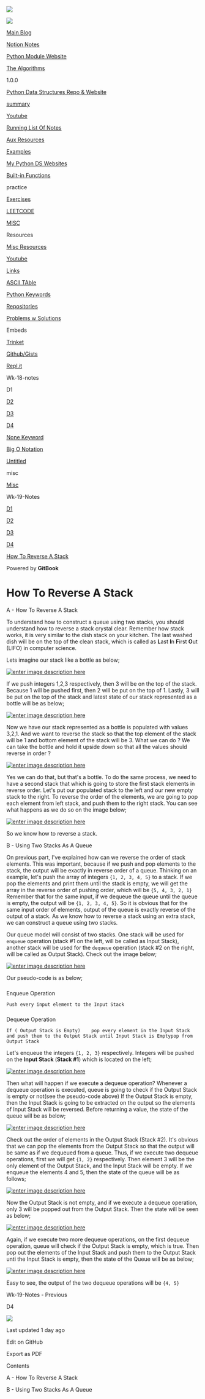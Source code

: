 <a href="../index.html" class="link-a079aa82--primary-53a25e66--logoLink-10d08504"></a>

<img src="https://gblobscdn.gitbook.com/spaces%2F-MgPMwrt_bII3PHshADs%2Favatar-rectangle-1628628415210.png?alt=media" class="image-67b14f24--logo-35ac2404--small-5fbe8ad7" />

<a href="../index.html" class="link-a079aa82--primary-53a25e66--logoLink-10d08504"></a>

<img src="https://gblobscdn.gitbook.com/spaces%2F-MgPMwrt_bII3PHshADs%2Favatar-rectangle-1628628415210.png?alt=media" class="image-67b14f24--logo-35ac2404--medium-5fbe8af6" />

<a href="https://bgoonz-blog.netlify.app/#gsc.tab=0" class="button-36063075--medium-6e2a217a--button-f76f0854--linkButton-67c61496--links-4b2c949c"><span class="text-4505230f--UIH400-4e41e82a--textContentFamily-49a318e1--text-8ee2c8b2"><span class="text-4505230f--UIH400-4e41e82a--textContentFamily-49a318e1">Main Blog</span></span></a>

<a href="https://golden-lobe-519.notion.site/Data-Structures-c3fe3debbe494b929ed2f20070b631f8" class="button-36063075--medium-6e2a217a--button-f76f0854--linkButton-67c61496--links-4b2c949c"><span class="text-4505230f--UIH400-4e41e82a--textContentFamily-49a318e1--text-8ee2c8b2"><span class="text-4505230f--UIH400-4e41e82a--textContentFamily-49a318e1">Notion Notes</span></span></a>

<a href="https://thealgorithms.netlify.app/#" class="button-36063075--medium-6e2a217a--button-f76f0854--linkButton-67c61496--links-4b2c949c"><span class="text-4505230f--UIH400-4e41e82a--textContentFamily-49a318e1--text-8ee2c8b2"><span class="text-4505230f--UIH400-4e41e82a--textContentFamily-49a318e1">Python Module Website</span></span></a>

<a href="https://bgoonz-branch-the-algos.vercel.app/" class="button-36063075--medium-6e2a217a--button-f76f0854--linkButton-67c61496--links-4b2c949c"><span class="text-4505230f--UIH400-4e41e82a--textContentFamily-49a318e1--text-8ee2c8b2"><span class="text-4505230f--UIH400-4e41e82a--textContentFamily-49a318e1">The Algorithms</span></span></a>

1.0.0

<a href="../index.html" class="navButton-94f2579c--navButtonClickable-161b88ca"><span class="text-4505230f--UIH300-2063425d--textContentFamily-49a318e1--navButtonLabel-14a4968f">Python Data Structures Repo &amp; Website</span></a>

<a href="../summary.html" class="navButton-94f2579c--navButtonClickable-161b88ca"><span class="text-4505230f--UIH300-2063425d--textContentFamily-49a318e1--navButtonLabel-14a4968f">summary</span></a>

<a href="../youtube.html" class="navButton-94f2579c--navButtonClickable-161b88ca"><span class="text-4505230f--UIH300-2063425d--textContentFamily-49a318e1--navButtonLabel-14a4968f">Youtube</span></a>

<a href="../running-list-of-notes.html" class="navButton-94f2579c--navButtonClickable-161b88ca"><span class="text-4505230f--UIH300-2063425d--textContentFamily-49a318e1--navButtonLabel-14a4968f">Running List Of Notes</span></a>

<a href="../aux-resources.html" class="navButton-94f2579c--navButtonClickable-161b88ca"><span class="text-4505230f--UIH300-2063425d--textContentFamily-49a318e1--navButtonLabel-14a4968f">Aux Resources</span></a>

<a href="../untitled.html" class="navButton-94f2579c--navButtonClickable-161b88ca"><span class="text-4505230f--UIH300-2063425d--textContentFamily-49a318e1--navButtonLabel-14a4968f">Examples</span></a>

<a href="../my-python-ds-websites.html" class="navButton-94f2579c--navButtonClickable-161b88ca"><span class="text-4505230f--UIH300-2063425d--textContentFamily-49a318e1--navButtonLabel-14a4968f">My Python DS Websites</span></a>

<a href="../built-in-functions.html" class="navButton-94f2579c--navButtonClickable-161b88ca"><span class="text-4505230f--UIH300-2063425d--textContentFamily-49a318e1--navButtonLabel-14a4968f">Built-in Functions</span></a>

<span class="text-4505230f--UIH300-2063425d--textContentFamily-49a318e1--navButtonLabel-14a4968f"><span class="text-4505230f--InfoH200-3a8a7a86--textContentFamily-49a318e1">practice</span></span>

<a href="../practice/exercises.html" class="navButton-94f2579c--navButtonClickable-161b88ca"><span class="text-4505230f--UIH300-2063425d--textContentFamily-49a318e1--navButtonLabel-14a4968f">Exercises</span></a>

<a href="../practice/leetcode.html" class="navButton-94f2579c--navButtonClickable-161b88ca"><span class="text-4505230f--UIH300-2063425d--textContentFamily-49a318e1--navButtonLabel-14a4968f">LEETCODE</span></a>

<a href="../practice/untitled.html" class="navButton-94f2579c--navButtonClickable-161b88ca"><span class="text-4505230f--UIH300-2063425d--textContentFamily-49a318e1--navButtonLabel-14a4968f">MISC</span></a>

<span class="text-4505230f--UIH300-2063425d--textContentFamily-49a318e1--navButtonLabel-14a4968f"><span class="text-4505230f--InfoH200-3a8a7a86--textContentFamily-49a318e1">Resources</span></span>

<a href="../resources/misc-resources.html" class="navButton-94f2579c--navButtonClickable-161b88ca"><span class="text-4505230f--UIH300-2063425d--textContentFamily-49a318e1--navButtonLabel-14a4968f">Misc Resources</span></a>

<a href="../resources/youtube-1.html" class="navButton-94f2579c--navButtonClickable-161b88ca"><span class="text-4505230f--UIH300-2063425d--textContentFamily-49a318e1--navButtonLabel-14a4968f">Youtube</span></a>

<a href="../resources/links.html" class="navButton-94f2579c--navButtonClickable-161b88ca"><span class="text-4505230f--UIH300-2063425d--textContentFamily-49a318e1--navButtonLabel-14a4968f">Links</span></a>

<a href="../resources/ascii-table.html" class="navButton-94f2579c--navButtonClickable-161b88ca"><span class="text-4505230f--UIH300-2063425d--textContentFamily-49a318e1--navButtonLabel-14a4968f">ASCII TAble</span></a>

<a href="../resources/python-keywords.html" class="navButton-94f2579c--navButtonClickable-161b88ca"><span class="text-4505230f--UIH300-2063425d--textContentFamily-49a318e1--navButtonLabel-14a4968f">Python Keywords</span></a>

<a href="../resources/repositories.html" class="navButton-94f2579c--navButtonClickable-161b88ca"><span class="text-4505230f--UIH300-2063425d--textContentFamily-49a318e1--navButtonLabel-14a4968f">Repositories</span></a>

<a href="../resources/problems-w-solutions.html" class="navButton-94f2579c--navButtonClickable-161b88ca"><span class="text-4505230f--UIH300-2063425d--textContentFamily-49a318e1--navButtonLabel-14a4968f">Problems w Solutions</span></a>

<span class="text-4505230f--UIH300-2063425d--textContentFamily-49a318e1--navButtonLabel-14a4968f"><span class="text-4505230f--InfoH200-3a8a7a86--textContentFamily-49a318e1">Embeds</span></span>

<a href="../embeds/trinket.html" class="navButton-94f2579c--navButtonClickable-161b88ca"><span class="text-4505230f--UIH300-2063425d--textContentFamily-49a318e1--navButtonLabel-14a4968f">Trinket</span></a>

<a href="../embeds/github-gists.html" class="navButton-94f2579c--navButtonClickable-161b88ca"><span class="text-4505230f--UIH300-2063425d--textContentFamily-49a318e1--navButtonLabel-14a4968f">Github/Gists</span></a>

<a href="../embeds/repl.it.html" class="navButton-94f2579c--navButtonClickable-161b88ca"><span class="text-4505230f--UIH300-2063425d--textContentFamily-49a318e1--navButtonLabel-14a4968f">Repl.it</span></a>

<span class="text-4505230f--UIH300-2063425d--textContentFamily-49a318e1--navButtonLabel-14a4968f"><span class="text-4505230f--InfoH200-3a8a7a86--textContentFamily-49a318e1">Wk-18-notes</span></span>

<span class="text-4505230f--UIH300-2063425d--textContentFamily-49a318e1--navButtonLabel-14a4968f">D1</span>

<a href="../wk-18/d2.html" class="navButton-94f2579c--navButtonClickable-161b88ca"><span class="text-4505230f--UIH300-2063425d--textContentFamily-49a318e1--navButtonLabel-14a4968f">D2</span></a>

<a href="../wk-18/d3.html" class="navButton-94f2579c--navButtonClickable-161b88ca"><span class="text-4505230f--UIH300-2063425d--textContentFamily-49a318e1--navButtonLabel-14a4968f">D3</span></a>

<a href="../wk-18/d4.html" class="navButton-94f2579c--navButtonClickable-161b88ca"><span class="text-4505230f--UIH300-2063425d--textContentFamily-49a318e1--navButtonLabel-14a4968f">D4</span></a>

<a href="../wk-18/none-keyword.html" class="navButton-94f2579c--navButtonClickable-161b88ca"><span class="text-4505230f--UIH300-2063425d--textContentFamily-49a318e1--navButtonLabel-14a4968f">None Keyword</span></a>

<a href="../wk-18/big-o-notation.html" class="navButton-94f2579c--navButtonClickable-161b88ca"><span class="text-4505230f--UIH300-2063425d--textContentFamily-49a318e1--navButtonLabel-14a4968f">Big O Notation</span></a>

<a href="../wk-18/untitled.html" class="navButton-94f2579c--navButtonClickable-161b88ca"><span class="text-4505230f--UIH300-2063425d--textContentFamily-49a318e1--navButtonLabel-14a4968f">Untitled</span></a>

<span class="text-4505230f--UIH300-2063425d--textContentFamily-49a318e1--navButtonLabel-14a4968f"><span class="text-4505230f--InfoH200-3a8a7a86--textContentFamily-49a318e1">misc</span></span>

<a href="../misc/misc.html" class="navButton-94f2579c--navButtonClickable-161b88ca"><span class="text-4505230f--UIH300-2063425d--textContentFamily-49a318e1--navButtonLabel-14a4968f">Misc</span></a>

<span class="text-4505230f--UIH300-2063425d--textContentFamily-49a318e1--navButtonLabel-14a4968f"><span class="text-4505230f--InfoH200-3a8a7a86--textContentFamily-49a318e1">Wk-19-Notes</span></span>

<a href="d1.html" class="navButton-94f2579c--navButtonClickable-161b88ca"><span class="text-4505230f--UIH300-2063425d--textContentFamily-49a318e1--navButtonLabel-14a4968f">D1</span></a>

<a href="d2.html" class="navButton-94f2579c--navButtonClickable-161b88ca"><span class="text-4505230f--UIH300-2063425d--textContentFamily-49a318e1--navButtonLabel-14a4968f">D2</span></a>

<a href="d3.html" class="navButton-94f2579c--navButtonClickable-161b88ca"><span class="text-4505230f--UIH300-2063425d--textContentFamily-49a318e1--navButtonLabel-14a4968f">D3</span></a>

<a href="untitled.html" class="navButton-94f2579c--navButtonClickable-161b88ca"><span class="text-4505230f--UIH300-2063425d--textContentFamily-49a318e1--navButtonLabel-14a4968f">D4</span></a>

<a href="how-to-reverse-a-stack.html" class="navButton-94f2579c--navButtonClickable-161b88ca--navButtonOpened-6a88552e"><span class="text-4505230f--UIH300-2063425d--textContentFamily-49a318e1--navButtonLabel-14a4968f">How To Reverse A Stack</span></a>

<a href="https://www.gitbook.com/?utm_source=content&amp;utm_medium=trademark&amp;utm_campaign=bootcamp42" class="reset-3c756112--trademark-a8da4b94"></a>

<span class="text-4505230f--TextH200-a3425406--textUIFamily-5ebd8e40">Powered by **GitBook**</span>

<span class="text-4505230f--DisplayH900-bfb998fa--textContentFamily-49a318e1">How To Reverse A Stack</span>
===========================================================================================================

<span class="text-4505230f--UIH300-2063425d--textUIFamily-5ebd8e40--text-8ee2c8b2"></span>

<span class="text-4505230f--UIH300-2063425d--textUIFamily-5ebd8e40--text-8ee2c8b2"></span>

<span class="text-4505230f--UIH300-2063425d--textUIFamily-5ebd8e40--text-8ee2c8b2"></span>

<span class="text-4505230f--HeadingH700-04e1a2a3--textContentFamily-49a318e1"><span data-key="26f0403e80bd49bdaed7cd3aaea5a6b0"><span data-offset-key="26f0403e80bd49bdaed7cd3aaea5a6b0:0">A - How To Reverse A Stack</span></span></span>

<span class="text-4505230f--TextH400-3033861f--textContentFamily-49a318e1"><span data-key="ee0c734e4a94475eab55ec82090b5b5a"><span data-offset-key="ee0c734e4a94475eab55ec82090b5b5a:0">To understand how to construct a queue using two stacks, you should understand how to reverse a stack crystal clear. Remember how stack works, it is very similar to the dish stack on your kitchen. The last washed dish will be on the top of the clean stack, which is called as </span><span data-offset-key="ee0c734e4a94475eab55ec82090b5b5a:1">**L**</span><span data-offset-key="ee0c734e4a94475eab55ec82090b5b5a:2">ast </span><span data-offset-key="ee0c734e4a94475eab55ec82090b5b5a:3">**I**</span><span data-offset-key="ee0c734e4a94475eab55ec82090b5b5a:4">n </span><span data-offset-key="ee0c734e4a94475eab55ec82090b5b5a:5">**F**</span><span data-offset-key="ee0c734e4a94475eab55ec82090b5b5a:6">irst </span><span data-offset-key="ee0c734e4a94475eab55ec82090b5b5a:7">**O**</span><span data-offset-key="ee0c734e4a94475eab55ec82090b5b5a:8">ut (LIFO) in computer science.</span></span></span>

<span class="text-4505230f--TextH400-3033861f--textContentFamily-49a318e1"><span data-key="02d5017e4d4c49c885c04634465db71f"><span data-offset-key="02d5017e4d4c49c885c04634465db71f:0">Lets imagine our stack like a bottle as below;</span></span></span>

<span class="text-4505230f--TextH400-3033861f--textContentFamily-49a318e1"><span data-key="1cf44d7fe3d84a658cfba7b8e1bb18be"><span data-offset-key="1cf44d7fe3d84a658cfba7b8e1bb18be:0"><span data-slate-zero-width="z">​</span></span></span><a href="https://i.stack.imgur.com/MwjaI.png" class="link-a079aa82--primary-53a25e66--link-faf6c434"><span data-key="f93d7f659caa48aca89d05289bf76111"><span data-offset-key="f93d7f659caa48aca89d05289bf76111:0"><span data-slate-zero-width="z">​</span></span></span><span data-slate-void="true" data-key="18fcc93b0d594f708b2196e4c5aacc0c"><span><span class="reset-3c756112--frameInlineVoid-73b6a96b" data-key="18fcc93b0d594f708b2196e4c5aacc0c"><img src="https://i.stack.imgur.com/MwjaI.png" alt="enter image description here" class="image-67b14f24--image-54d049be" /></span></span></span><span data-key="d62d8a4007744aecb6163ea0c2a2e321"><span data-offset-key="d62d8a4007744aecb6163ea0c2a2e321:0"><span data-slate-zero-width="z">​</span></span></span></a><span data-key="0ef696581408467b8def25afaf5a0602"><span data-offset-key="0ef696581408467b8def25afaf5a0602:0"><span data-slate-zero-width="z">​</span></span></span></span>

<span class="text-4505230f--TextH400-3033861f--textContentFamily-49a318e1"><span data-key="422a5471ccf34c64b229a508caea94f4"><span data-offset-key="422a5471ccf34c64b229a508caea94f4:0">If we push integers 1,2,3 respectively, then 3 will be on the top of the stack. Because 1 will be pushed first, then 2 will be put on the top of 1. Lastly, 3 will be put on the top of the stack and latest state of our stack represented as a bottle will be as below;</span></span></span>

<span class="text-4505230f--TextH400-3033861f--textContentFamily-49a318e1"><span data-key="db30cd212d31498b9a69bd7cd8a2f240"><span data-offset-key="db30cd212d31498b9a69bd7cd8a2f240:0"><span data-slate-zero-width="z">​</span></span></span><a href="https://i.stack.imgur.com/J7ec0.png" class="link-a079aa82--primary-53a25e66--link-faf6c434"><span data-key="fad2ee243ba3428ca293a0cd9d36973f"><span data-offset-key="fad2ee243ba3428ca293a0cd9d36973f:0"><span data-slate-zero-width="z">​</span></span></span><span data-slate-void="true" data-key="f919a898cd104ae5a33d1cbcd16cf1ef"><span><span class="reset-3c756112--frameInlineVoid-73b6a96b" data-key="f919a898cd104ae5a33d1cbcd16cf1ef"><img src="https://i.stack.imgur.com/J7ec0.png" alt="enter image description here" class="image-67b14f24--image-54d049be" /></span></span></span><span data-key="15323b1150504c5886e9e72ac2d89733"><span data-offset-key="15323b1150504c5886e9e72ac2d89733:0"><span data-slate-zero-width="z">​</span></span></span></a><span data-key="92c49879278f46f3964c65db5e808e62"><span data-offset-key="92c49879278f46f3964c65db5e808e62:0"><span data-slate-zero-width="z">​</span></span></span></span>

<span class="text-4505230f--TextH400-3033861f--textContentFamily-49a318e1"><span data-key="3c870c19094a43f79c3ad93c0183763e"><span data-offset-key="3c870c19094a43f79c3ad93c0183763e:0">Now we have our stack represented as a bottle is populated with values 3,2,1. And we want to reverse the stack so that the top element of the stack will be 1 and bottom element of the stack will be 3. What we can do ? We can take the bottle and hold it upside down so that all the values should reverse in order ?</span></span></span>

<span class="text-4505230f--TextH400-3033861f--textContentFamily-49a318e1"><span data-key="9c4532b4944c4a17afde5c2680ffd543"><span data-offset-key="9c4532b4944c4a17afde5c2680ffd543:0"><span data-slate-zero-width="z">​</span></span></span><a href="https://i.stack.imgur.com/WZNxS.png" class="link-a079aa82--primary-53a25e66--link-faf6c434"><span data-key="bb890bda89424920af17e8ba1b9217c3"><span data-offset-key="bb890bda89424920af17e8ba1b9217c3:0"><span data-slate-zero-width="z">​</span></span></span><span data-slate-void="true" data-key="10db3bc3647041c4aea521b1770e7845"><span><span class="reset-3c756112--frameInlineVoid-73b6a96b" data-key="10db3bc3647041c4aea521b1770e7845"><img src="https://i.stack.imgur.com/WZNxS.png" alt="enter image description here" class="image-67b14f24--image-54d049be" /></span></span></span><span data-key="b20be98cd87446a592594d2e318f8d8b"><span data-offset-key="b20be98cd87446a592594d2e318f8d8b:0"><span data-slate-zero-width="z">​</span></span></span></a><span data-key="305904a9be9f4da5badd35ab1408243d"><span data-offset-key="305904a9be9f4da5badd35ab1408243d:0"><span data-slate-zero-width="z">​</span></span></span></span>

<span class="text-4505230f--TextH400-3033861f--textContentFamily-49a318e1"><span data-key="8015a5139c3847769935f6150d8c7e09"><span data-offset-key="8015a5139c3847769935f6150d8c7e09:0">Yes we can do that, but that's a bottle. To do the same process, we need to have a second stack that which is going to store the first stack elements in reverse order. Let's put our populated stack to the left and our new empty stack to the right. To reverse the order of the elements, we are going to pop each element from left stack, and push them to the right stack. You can see what happens as we do so on the image below;</span></span></span>

<span class="text-4505230f--TextH400-3033861f--textContentFamily-49a318e1"><span data-key="a995ca940f32427abcf20703685f6d79"><span data-offset-key="a995ca940f32427abcf20703685f6d79:0"><span data-slate-zero-width="z">​</span></span></span><a href="https://i.stack.imgur.com/1YfMo.png" class="link-a079aa82--primary-53a25e66--link-faf6c434"><span data-key="e8258fac115546f19674590ef1c5540a"><span data-offset-key="e8258fac115546f19674590ef1c5540a:0"><span data-slate-zero-width="z">​</span></span></span><span data-slate-void="true" data-key="7347be7736e8416898a5b29616435e39"><span><span class="reset-3c756112--frameInlineVoid-73b6a96b" data-key="7347be7736e8416898a5b29616435e39"><img src="https://i.stack.imgur.com/1YfMo.png" alt="enter image description here" class="image-67b14f24--image-54d049be" /></span></span></span><span data-key="bfd4abe2d296498489a3b8b21701af9d"><span data-offset-key="bfd4abe2d296498489a3b8b21701af9d:0"><span data-slate-zero-width="z">​</span></span></span></a><span data-key="9b3516df434e4ba48a5b659964acb07d"><span data-offset-key="9b3516df434e4ba48a5b659964acb07d:0"><span data-slate-zero-width="z">​</span></span></span></span>

<span class="text-4505230f--TextH400-3033861f--textContentFamily-49a318e1"><span data-key="7eff87ab86384fb6b7ffe9d45d4b4589"><span data-offset-key="7eff87ab86384fb6b7ffe9d45d4b4589:0">So we know how to reverse a stack.</span></span></span>

<span class="text-4505230f--HeadingH700-04e1a2a3--textContentFamily-49a318e1"><span data-key="19d0ed0c60ce48bbb5a539b4aa45a0b2"><span data-offset-key="19d0ed0c60ce48bbb5a539b4aa45a0b2:0">B - Using Two Stacks As A Queue</span></span></span>

<span class="text-4505230f--TextH400-3033861f--textContentFamily-49a318e1"><span data-key="a8029153cd89418f90f4efc30808e34b"><span data-offset-key="a8029153cd89418f90f4efc30808e34b:0">On previous part, I've explained how can we reverse the order of stack elements. This was important, because if we push and pop elements to the stack, the output will be exactly in reverse order of a queue. Thinking on an example, let's push the array of integers </span><span data-offset-key="a8029153cd89418f90f4efc30808e34b:1">`{1, 2, 3, 4, 5}`</span><span data-offset-key="a8029153cd89418f90f4efc30808e34b:2"> to a stack. If we pop the elements and print them until the stack is empty, we will get the array in the reverse order of pushing order, which will be </span><span data-offset-key="a8029153cd89418f90f4efc30808e34b:3">`{5, 4, 3, 2, 1}`</span><span data-offset-key="a8029153cd89418f90f4efc30808e34b:4"> Remember that for the same input, if we dequeue the queue until the queue is empty, the output will be </span><span data-offset-key="a8029153cd89418f90f4efc30808e34b:5">`{1, 2, 3, 4, 5}`</span><span data-offset-key="a8029153cd89418f90f4efc30808e34b:6">. So it is obvious that for the same input order of elements, output of the queue is exactly reverse of the output of a stack. As we know how to reverse a stack using an extra stack, we can construct a queue using two stacks.</span></span></span>

<span class="text-4505230f--TextH400-3033861f--textContentFamily-49a318e1"><span data-key="6a6a235cd43f49de82a28ed3bd2de9f4"><span data-offset-key="6a6a235cd43f49de82a28ed3bd2de9f4:0">Our queue model will consist of two stacks. One stack will be used for </span><span data-offset-key="6a6a235cd43f49de82a28ed3bd2de9f4:1">`enqueue`</span><span data-offset-key="6a6a235cd43f49de82a28ed3bd2de9f4:2"> operation (stack \#1 on the left, will be called as Input Stack), another stack will be used for the </span><span data-offset-key="6a6a235cd43f49de82a28ed3bd2de9f4:3">`dequeue`</span><span data-offset-key="6a6a235cd43f49de82a28ed3bd2de9f4:4"> operation (stack \#2 on the right, will be called as Output Stack). Check out the image below;</span></span></span>

<span class="text-4505230f--TextH400-3033861f--textContentFamily-49a318e1"><span data-key="a916d2e4d46349f58c985a2defd1a389"><span data-offset-key="a916d2e4d46349f58c985a2defd1a389:0"><span data-slate-zero-width="z">​</span></span></span><a href="https://i.stack.imgur.com/xyWPR.png" class="link-a079aa82--primary-53a25e66--link-faf6c434"><span data-key="b8d7fd457b924acb8576332e11f9303b"><span data-offset-key="b8d7fd457b924acb8576332e11f9303b:0"><span data-slate-zero-width="z">​</span></span></span><span data-slate-void="true" data-key="87ee010927f844a9ac506f235894d938"><span><span class="reset-3c756112--frameInlineVoid-73b6a96b" data-key="87ee010927f844a9ac506f235894d938"><img src="https://i.stack.imgur.com/xyWPR.png" alt="enter image description here" class="image-67b14f24--image-54d049be" /></span></span></span><span data-key="a45605275e114e759d7a405a2a96a02f"><span data-offset-key="a45605275e114e759d7a405a2a96a02f:0"><span data-slate-zero-width="z">​</span></span></span></a><span data-key="3704978a511e4461a16d2368848e125d"><span data-offset-key="3704978a511e4461a16d2368848e125d:0"><span data-slate-zero-width="z">​</span></span></span></span>

<span class="text-4505230f--TextH400-3033861f--textContentFamily-49a318e1"><span data-key="503e8efd70ad4db5b710f0c615450248"><span data-offset-key="503e8efd70ad4db5b710f0c615450248:0">Our pseudo-code is as below;</span></span></span>

### 

<span class="text-4505230f--HeadingH400-686c0942--textContentFamily-49a318e1"><span data-key="074c4c9df2814d95a010aed355e254c2"><span data-offset-key="074c4c9df2814d95a010aed355e254c2:0">Enqueue Operation</span></span></span>

    Push every input element to the Input Stack

### 

<span class="text-4505230f--HeadingH400-686c0942--textContentFamily-49a318e1"><span data-key="7acb67f822a9424fae9f98f29ba3b0cc"><span data-offset-key="7acb67f822a9424fae9f98f29ba3b0cc:0">Dequeue Operation</span></span></span>

    If ( Output Stack is Empty)    pop every element in the Input Stack    and push them to the Output Stack until Input Stack is Empty​pop from Output Stack

<span class="text-4505230f--TextH400-3033861f--textContentFamily-49a318e1"><span data-key="b5fde646232d4320bdfce7373e0da190"><span data-offset-key="b5fde646232d4320bdfce7373e0da190:0">Let's enqueue the integers </span><span data-offset-key="b5fde646232d4320bdfce7373e0da190:1">`{1, 2, 3}`</span><span data-offset-key="b5fde646232d4320bdfce7373e0da190:2"> respectively. Integers will be pushed on the </span><span data-offset-key="b5fde646232d4320bdfce7373e0da190:3">**Input Stack**</span><span data-offset-key="b5fde646232d4320bdfce7373e0da190:4"> (</span><span data-offset-key="b5fde646232d4320bdfce7373e0da190:5">**Stack \#1**</span><span data-offset-key="b5fde646232d4320bdfce7373e0da190:6">) which is located on the left;</span></span></span>

<span class="text-4505230f--TextH400-3033861f--textContentFamily-49a318e1"><span data-key="89ec4664c55c4722800da419dd02e9fe"><span data-offset-key="89ec4664c55c4722800da419dd02e9fe:0"><span data-slate-zero-width="z">​</span></span></span><a href="https://i.stack.imgur.com/lX1EP.png" class="link-a079aa82--primary-53a25e66--link-faf6c434"><span data-key="cb1e8eae41e94439a7854ec60becabff"><span data-offset-key="cb1e8eae41e94439a7854ec60becabff:0"><span data-slate-zero-width="z">​</span></span></span><span data-slate-void="true" data-key="ca6d478485c649008ad158f260a5a387"><span><span class="reset-3c756112--frameInlineVoid-73b6a96b" data-key="ca6d478485c649008ad158f260a5a387"><img src="https://i.stack.imgur.com/lX1EP.png" alt="enter image description here" class="image-67b14f24--image-54d049be" /></span></span></span><span data-key="99cadeb7ccf348f8ba6b73d9966b7eb7"><span data-offset-key="99cadeb7ccf348f8ba6b73d9966b7eb7:0"><span data-slate-zero-width="z">​</span></span></span></a><span data-key="cf0b9da14e434a97b484cb7e9726b26f"><span data-offset-key="cf0b9da14e434a97b484cb7e9726b26f:0"><span data-slate-zero-width="z">​</span></span></span></span>

<span class="text-4505230f--TextH400-3033861f--textContentFamily-49a318e1"><span data-key="10448f31aad940b48c3122313fe29b23"><span data-offset-key="10448f31aad940b48c3122313fe29b23:0">Then what will happen if we execute a dequeue operation? Whenever a dequeue operation is executed, queue is going to check if the Output Stack is empty or not(see the pseudo-code above) If the Output Stack is empty, then the Input Stack is going to be extracted on the output so the elements of Input Stack will be reversed. Before returning a value, the state of the queue will be as below;</span></span></span>

<span class="text-4505230f--TextH400-3033861f--textContentFamily-49a318e1"><span data-key="7f5b45e0bf224f6c90e8ca1163b1e341"><span data-offset-key="7f5b45e0bf224f6c90e8ca1163b1e341:0"><span data-slate-zero-width="z">​</span></span></span><a href="https://i.stack.imgur.com/9f03R.png" class="link-a079aa82--primary-53a25e66--link-faf6c434"><span data-key="041b301dc9b948f19c6e02fa0ffe9f55"><span data-offset-key="041b301dc9b948f19c6e02fa0ffe9f55:0"><span data-slate-zero-width="z">​</span></span></span><span data-slate-void="true" data-key="77804cb7709447e280ebc938aadbc5ca"><span><span class="reset-3c756112--frameInlineVoid-73b6a96b" data-key="77804cb7709447e280ebc938aadbc5ca"><img src="https://i.stack.imgur.com/9f03R.png" alt="enter image description here" class="image-67b14f24--image-54d049be" /></span></span></span><span data-key="d25771c423f243188430ece437533f59"><span data-offset-key="d25771c423f243188430ece437533f59:0"><span data-slate-zero-width="z">​</span></span></span></a><span data-key="d6a88683a6a743d1bdc2bf1ec03c3533"><span data-offset-key="d6a88683a6a743d1bdc2bf1ec03c3533:0"><span data-slate-zero-width="z">​</span></span></span></span>

<span class="text-4505230f--TextH400-3033861f--textContentFamily-49a318e1"><span data-key="2a285fe94d9a4661ab812555a55b6c8e"><span data-offset-key="2a285fe94d9a4661ab812555a55b6c8e:0">Check out the order of elements in the Output Stack (Stack \#2). It's obvious that we can pop the elements from the Output Stack so that the output will be same as if we dequeued from a queue. Thus, if we execute two dequeue operations, first we will get </span><span data-offset-key="2a285fe94d9a4661ab812555a55b6c8e:1">`{1, 2}`</span><span data-offset-key="2a285fe94d9a4661ab812555a55b6c8e:2"> respectively. Then element 3 will be the only element of the Output Stack, and the Input Stack will be empty. If we enqueue the elements 4 and 5, then the state of the queue will be as follows;</span></span></span>

<span class="text-4505230f--TextH400-3033861f--textContentFamily-49a318e1"><span data-key="b6773fbaf1c44005a84a1939355009aa"><span data-offset-key="b6773fbaf1c44005a84a1939355009aa:0"><span data-slate-zero-width="z">​</span></span></span><a href="https://i.stack.imgur.com/CXQZB.png" class="link-a079aa82--primary-53a25e66--link-faf6c434"><span data-key="a7033a2bba8c4ca8b2f3303c2a156ae4"><span data-offset-key="a7033a2bba8c4ca8b2f3303c2a156ae4:0"><span data-slate-zero-width="z">​</span></span></span><span data-slate-void="true" data-key="ac288538d4ce48d58c9ddfa065a3e3ee"><span><span class="reset-3c756112--frameInlineVoid-73b6a96b" data-key="ac288538d4ce48d58c9ddfa065a3e3ee"><img src="https://i.stack.imgur.com/CXQZB.png" alt="enter image description here" class="image-67b14f24--image-54d049be" /></span></span></span><span data-key="c9603d86049a477ea868a9a0bf95ba49"><span data-offset-key="c9603d86049a477ea868a9a0bf95ba49:0"><span data-slate-zero-width="z">​</span></span></span></a><span data-key="daca8b3523094fef9d2bcdc5c509620f"><span data-offset-key="daca8b3523094fef9d2bcdc5c509620f:0"><span data-slate-zero-width="z">​</span></span></span></span>

<span class="text-4505230f--TextH400-3033861f--textContentFamily-49a318e1"><span data-key="25a8160b196046b49eedd9bfdb7c294e"><span data-offset-key="25a8160b196046b49eedd9bfdb7c294e:0">Now the Output Stack is not empty, and if we execute a dequeue operation, only 3 will be popped out from the Output Stack. Then the state will be seen as below;</span></span></span>

<span class="text-4505230f--TextH400-3033861f--textContentFamily-49a318e1"><span data-key="3ec33be50009454ebfd683a80aa101ac"><span data-offset-key="3ec33be50009454ebfd683a80aa101ac:0"><span data-slate-zero-width="z">​</span></span></span><a href="https://i.stack.imgur.com/hOPu3.png" class="link-a079aa82--primary-53a25e66--link-faf6c434"><span data-key="f929c824e0d54853ab60d8872b6e3379"><span data-offset-key="f929c824e0d54853ab60d8872b6e3379:0"><span data-slate-zero-width="z">​</span></span></span><span data-slate-void="true" data-key="e92879fbe9294c3c9de7fec008764942"><span><span class="reset-3c756112--frameInlineVoid-73b6a96b" data-key="e92879fbe9294c3c9de7fec008764942"><img src="https://i.stack.imgur.com/hOPu3.png" alt="enter image description here" class="image-67b14f24--image-54d049be" /></span></span></span><span data-key="1432399388534e6a931e2545955e9b35"><span data-offset-key="1432399388534e6a931e2545955e9b35:0"><span data-slate-zero-width="z">​</span></span></span></a><span data-key="f921375b991640128b36ba1b48dfe050"><span data-offset-key="f921375b991640128b36ba1b48dfe050:0"><span data-slate-zero-width="z">​</span></span></span></span>

<span class="text-4505230f--TextH400-3033861f--textContentFamily-49a318e1"><span data-key="fc3865de0f5a4743adb5fc32b27d6d13"><span data-offset-key="fc3865de0f5a4743adb5fc32b27d6d13:0">Again, if we execute two more dequeue operations, on the first dequeue operation, queue will check if the Output Stack is empty, which is true. Then pop out the elements of the Input Stack and push them to the Output Stack unti the Input Stack is empty, then the state of the Queue will be as below;</span></span></span>

<span class="text-4505230f--TextH400-3033861f--textContentFamily-49a318e1"><span data-key="b0422c3031194379ba63bb9d4978f17c"><span data-offset-key="b0422c3031194379ba63bb9d4978f17c:0"><span data-slate-zero-width="z">​</span></span></span><a href="https://i.stack.imgur.com/vuLsw.png" class="link-a079aa82--primary-53a25e66--link-faf6c434"><span data-key="4f662aae9c234226b6241873f8649128"><span data-offset-key="4f662aae9c234226b6241873f8649128:0"><span data-slate-zero-width="z">​</span></span></span><span data-slate-void="true" data-key="725e4b4425e14f84a60ccd09de26752c"><span><span class="reset-3c756112--frameInlineVoid-73b6a96b" data-key="725e4b4425e14f84a60ccd09de26752c"><img src="https://i.stack.imgur.com/vuLsw.png" alt="enter image description here" class="image-67b14f24--image-54d049be" /></span></span></span><span data-key="f4496a64b8214f7da77b3691405cc617"><span data-offset-key="f4496a64b8214f7da77b3691405cc617:0"><span data-slate-zero-width="z">​</span></span></span></a><span data-key="0e1a9f99316a4d36b2fdd09218752105"><span data-offset-key="0e1a9f99316a4d36b2fdd09218752105:0"><span data-slate-zero-width="z">​</span></span></span></span>

<span class="text-4505230f--TextH400-3033861f--textContentFamily-49a318e1"><span data-key="73f765bfea8b49cfa6d0114d30ce2003"><span data-offset-key="73f765bfea8b49cfa6d0114d30ce2003:0">Easy to see, the output of the two dequeue operations will be </span><span data-offset-key="73f765bfea8b49cfa6d0114d30ce2003:1">`{4, 5}`</span></span></span>

<a href="untitled.html" class="reset-3c756112--card-6570f064--whiteCard-fff091a4--cardPrevious-56a5e674"></a>

<span class="text-4505230f--TextH200-a3425406--textContentFamily-49a318e1">Wk-19-Notes - Previous</span>

<span class="text-4505230f--UIH400-4e41e82a--textContentFamily-49a318e1">D4</span>

<img src="https://avatars.githubusercontent.com/u/66654881?v=4" class="image-67b14f24--avatar-1c1d03ec" />

<span class="text-4505230f--TextH200-a3425406--textContentFamily-49a318e1">Last updated 1 day ago</span>

<a href="https://github.com/bgoonz/DATA_STRUC_PYTHON_NOTES/blob/master/wk-19-notes/how-to-reverse-a-stack.md" class="reset-3c756112--menuItem-aa02f6ec--menuItemLight-757d5235--menuItemInline-173bdf97--pageSideMenuItem-22949732"></a>

<span class="text-4505230f--UIH300-2063425d--textUIFamily-5ebd8e40">Edit on GitHub</span>

<span class="text-4505230f--UIH300-2063425d--textUIFamily-5ebd8e40">Export as PDF</span>

<span class="text-4505230f--InfoH100-1e92e1d1--textContentFamily-49a318e1">Contents</span>

<a href="how-to-reverse-a-stack.html#a-how-to-reverse-a-stack" class="reset-3c756112--menuItem-aa02f6ec--menuItemLight-757d5235--menuItemInline-173bdf97--pageTocItem-f4427024"></a>

<span class="text-4505230f--UIH300-2063425d--textContentFamily-49a318e1"><span class="text-4505230f--UIH200-50ead35f--textContentFamily-49a318e1">A - How To Reverse A Stack</span></span>

<a href="how-to-reverse-a-stack.html#b-using-two-stacks-as-a-queue" class="reset-3c756112--menuItem-aa02f6ec--menuItemLight-757d5235--menuItemInline-173bdf97--pageTocItem-f4427024"></a>

<span class="text-4505230f--UIH300-2063425d--textContentFamily-49a318e1"><span class="text-4505230f--UIH200-50ead35f--textContentFamily-49a318e1">B - Using Two Stacks As A Queue</span></span>
